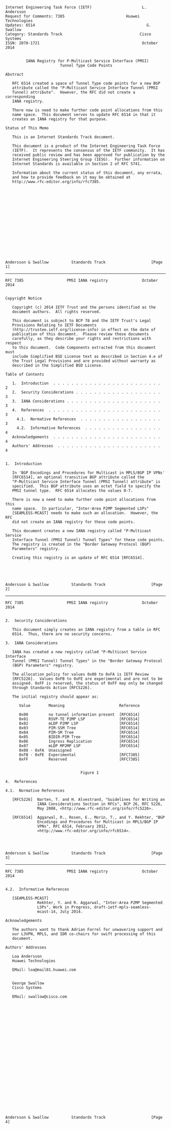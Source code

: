     Internet Engineering Task Force (IETF)                      L. Andersson
    Request for Comments: 7385                           Huawei Technologies
    Updates: 6514                                                 G. Swallow
    Category: Standards Track                                  Cisco Systems
    ISSN: 2070-1721                                             October 2014


             IANA Registry for P-Multicast Service Interface (PMSI)
                            Tunnel Type Code Points

    Abstract

       RFC 6514 created a space of Tunnel Type code points for a new BGP
       attribute called the "P-Multicast Service Interface Tunnel (PMSI
       Tunnel) attribute".  However, the RFC did not create a corresponding
       IANA registry.

       There now is need to make further code point allocations from this
       name space.  This document serves to update RFC 6514 in that it
       creates an IANA registry for that purpose.

    Status of This Memo

       This is an Internet Standards Track document.

       This document is a product of the Internet Engineering Task Force
       (IETF).  It represents the consensus of the IETF community.  It has
       received public review and has been approved for publication by the
       Internet Engineering Steering Group (IESG).  Further information on
       Internet Standards is available in Section 2 of RFC 5741.

       Information about the current status of this document, any errata,
       and how to provide feedback on it may be obtained at
       http://www.rfc-editor.org/info/rfc7385.

















    Andersson & Swallow          Standards Track                    [Page 1]

------------------------------------------------------------------------

``` newpage
RFC 7385                   PMSI IANA registry               October 2014


Copyright Notice

   Copyright (c) 2014 IETF Trust and the persons identified as the
   document authors.  All rights reserved.

   This document is subject to BCP 78 and the IETF Trust's Legal
   Provisions Relating to IETF Documents
   (http://trustee.ietf.org/license-info) in effect on the date of
   publication of this document.  Please review these documents
   carefully, as they describe your rights and restrictions with respect
   to this document.  Code Components extracted from this document must
   include Simplified BSD License text as described in Section 4.e of
   the Trust Legal Provisions and are provided without warranty as
   described in the Simplified BSD License.

Table of Contents

   1.  Introduction  . . . . . . . . . . . . . . . . . . . . . . . .   2
   2.  Security Considerations . . . . . . . . . . . . . . . . . . .   3
   3.  IANA Considerations . . . . . . . . . . . . . . . . . . . . .   3
   4.  References  . . . . . . . . . . . . . . . . . . . . . . . . .   3
     4.1.  Normative References  . . . . . . . . . . . . . . . . . .   3
     4.2.  Informative References  . . . . . . . . . . . . . . . . .   4
   Acknowledgements  . . . . . . . . . . . . . . . . . . . . . . . .   4
   Authors' Addresses  . . . . . . . . . . . . . . . . . . . . . . .   4


1.  Introduction

   In 'BGP Encodings and Procedures for Multicast in MPLS/BGP IP VPNs'
   [RFC6514], an optional transitive BGP attribute called the
   "P-Multicast Service Interface Tunnel (PMSI Tunnel) attribute" is
   specified.  This BGP attribute uses an octet field to specify the
   PMSI tunnel type.  RFC 6514 allocates the values 0-7.

   There is now a need to make further code point allocations from this
   name space.  In particular, "Inter-Area P2MP Segmented LSPs"
   [SEAMLESS-MCAST] needs to make such an allocation.  However, the RFC
   did not create an IANA registry for these code points.

   This document creates a new IANA registry called "P-Multicast Service
   Interface Tunnel (PMSI Tunnel) Tunnel Types" for these code points.
   The registry is created in the "Border Gateway Protocol (BGP)
   Parameters" registry.

   Creating this registry is an update of RFC 6514 [RFC6514].





Andersson & Swallow          Standards Track                    [Page 2]
```

------------------------------------------------------------------------

``` newpage
RFC 7385                   PMSI IANA registry               October 2014


2.  Security Considerations

   This document simply creates an IANA registry from a table in RFC
   6514.  Thus, there are no security concerns.

3.  IANA Considerations

   IANA has created a new registry called "P-Multicast Service Interface
   Tunnel (PMSI Tunnel) Tunnel Types" in the "Border Gateway Protocol
   (BGP) Parameters" registry.

   The allocation policy for values 0x00 to 0xFA is IETF Review
   [RFC5226].  Values 0xFB to 0xFE are experimental and are not to be
   assigned. 0xFF is reserved, the status of 0xFF may only be changed
   through Standards Action [RFC5226].

   The initial registry should appear as:

      Value        Meaning                        Reference

      0x00         no tunnel information present  [RFC6514]
      0x01         RSVP-TE P2MP LSP               [RFC6514]
      0x02         mLDP P2MP LSP                  [RFC6514]
      0x03         PIM-SSM Tree                   [RFC6514]
      0x04         PIM-SM Tree                    [RFC6514]
      0x05         BIDIR-PIM Tree                 [RFC6514]
      0x06         Ingress Replication            [RFC6514]
      0x07         mLDP MP2MP LSP                 [RFC6514]
      0x08 - 0xFA  Unassigned
      0xFB - 0xFE  Experimental                   [RFC7385]
      0xFF         Reserved                       [RFC7385]


                                 Figure 1

4.  References

4.1.  Normative References

   [RFC5226]  Narten, T. and H. Alvestrand, "Guidelines for Writing an
              IANA Considerations Section in RFCs", BCP 26, RFC 5226,
              May 2008, <http://www.rfc-editor.org/info/rfc5226>.

   [RFC6514]  Aggarwal, R., Rosen, E., Morin, T., and Y. Rekhter, "BGP
              Encodings and Procedures for Multicast in MPLS/BGP IP
              VPNs", RFC 6514, February 2012,
              <http://www.rfc-editor.org/info/rfc6514>.




Andersson & Swallow          Standards Track                    [Page 3]
```

------------------------------------------------------------------------

``` newpage
RFC 7385                   PMSI IANA registry               October 2014


4.2.  Informative References

   [SEAMLESS-MCAST]
              Rekhter, Y. and R. Aggarwal, "Inter-Area P2MP Segmented
              LSPs", Work in Progress, draft-ietf-mpls-seamless-
              mcast-14, July 2014.

Acknowledgements

   The authors want to thank Adrian Farrel for unwavering support and
   our L3VPN, MPLS, and IDR co-chairs for swift processing of this
   document.

Authors' Addresses

   Loa Andersson
   Huawei Technologies

   EMail: loa@mail01.huawei.com


   George Swallow
   Cisco Systems

   EMail: swallow@cisco.com


























Andersson & Swallow          Standards Track                    [Page 4]
```
